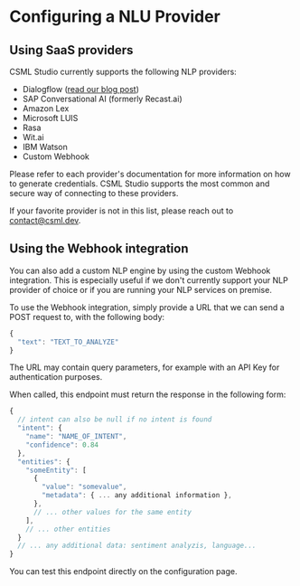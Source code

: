 # Configuring a NLU Provider

## Using SaaS providers

CSML Studio currently supports the following NLP providers:

* Dialogflow \([read our blog post](https://blog.csml.dev/connecting-dialogflow-with-a-csml-chatbot/)\)
* SAP Conversational AI \(formerly Recast.ai\)
* Amazon Lex
* Microsoft LUIS
* Rasa
* Wit.ai
* IBM Watson
* Custom Webhook

Please refer to each provider's documentation for more information on how to generate credentials. CSML Studio supports the most common and secure way of connecting to these providers.

If your favorite provider is not in this list, please reach out to [contact@csml.dev](mailto:contact@csml.dev).

## Using the Webhook integration

You can also add a custom NLP engine by using the custom Webhook integration. This is especially useful if we don't currently support your NLP provider of choice or if you are running your NLP services on premise.

To use the Webhook integration, simply provide a URL that we can send a POST request to, with the following body:

```javascript
{
  "text": "TEXT_TO_ANALYZE"
}
```

The URL may contain query parameters, for example with an API Key for authentication purposes.

When called, this endpoint must return the response in the following form:

```javascript
{
  // intent can also be null if no intent is found
  "intent": { 
    "name": "NAME_OF_INTENT", 
    "confidence": 0.84
  },
  "entities": {
    "someEntity": [
      {
        "value": "somevalue",
        "metadata": { ... any additional information },
      },
      // ... other values for the same entity
    ],
    // ... other entities
  }
  // ... any additional data: sentiment analyzis, language...
}
```

You can test this endpoint directly on the configuration page.

